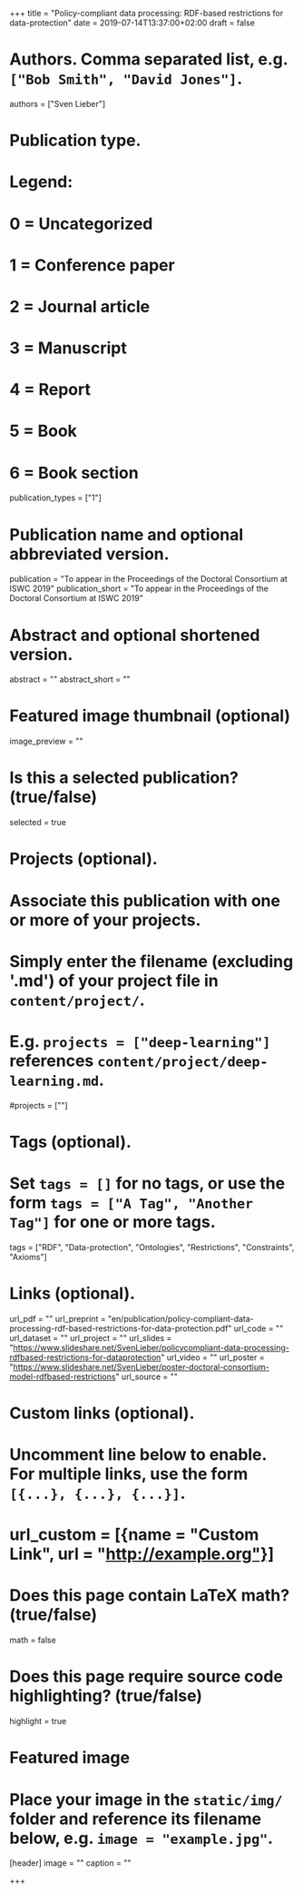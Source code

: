 +++
title = "Policy-compliant data processing: RDF-based restrictions for data-protection"
date = 2019-07-14T13:37:00+02:00
draft = false

# Authors. Comma separated list, e.g. `["Bob Smith", "David Jones"]`.
authors = ["Sven Lieber"]

# Publication type.
# Legend:
# 0 = Uncategorized
# 1 = Conference paper
# 2 = Journal article
# 3 = Manuscript
# 4 = Report
# 5 = Book
# 6 = Book section
publication_types = ["1"]

# Publication name and optional abbreviated version.
publication = "To appear in the Proceedings of the Doctoral Consortium at ISWC 2019"
publication_short = "To appear in the Proceedings of the Doctoral Consortium at ISWC 2019"

# Abstract and optional shortened version.
abstract = ""
abstract_short = ""

# Featured image thumbnail (optional)
image_preview = ""

# Is this a selected publication? (true/false)
selected = true

# Projects (optional).
#   Associate this publication with one or more of your projects.
#   Simply enter the filename (excluding '.md') of your project file in `content/project/`.
#   E.g. `projects = ["deep-learning"]` references `content/project/deep-learning.md`.
#projects = [""]

# Tags (optional).
#   Set `tags = []` for no tags, or use the form `tags = ["A Tag", "Another Tag"]` for one or more tags.
tags = ["RDF", "Data-protection", "Ontologies", "Restrictions", "Constraints", "Axioms"]

# Links (optional).
url_pdf = ""
url_preprint = "en/publication/policy-compliant-data-processing-rdf-based-restrictions-for-data-protection.pdf"
url_code = ""
url_dataset = ""
url_project = ""
url_slides = "https://www.slideshare.net/SvenLieber/policycompliant-data-processing-rdfbased-restrictions-for-dataprotection"
url_video = ""
url_poster = "https://www.slideshare.net/SvenLieber/poster-doctoral-consortium-model-rdfbased-restrictions"
url_source = ""

# Custom links (optional).
#   Uncomment line below to enable. For multiple links, use the form `[{...}, {...}, {...}]`.
# url_custom = [{name = "Custom Link", url = "http://example.org"}]

# Does this page contain LaTeX math? (true/false)
math = false

# Does this page require source code highlighting? (true/false)
highlight = true

# Featured image
# Place your image in the `static/img/` folder and reference its filename below, e.g. `image = "example.jpg"`.
[header]
image = ""
caption = ""

+++

